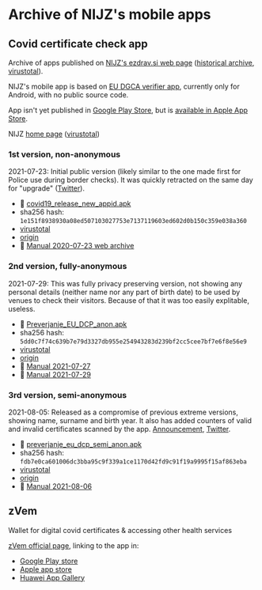 # Archive of NIJZ's mobile apps

## Covid certificate check app

Archive of apps published on [NIJZ's ezdrav.si web page](https://ezdrav.si/storitve/digitalno-covid-potrdilo-eu/) ([historical archive](https://web.archive.org/web/*/https://ezdrav.si/storitve/digitalno-covid-potrdilo-eu/), [virustotal](https://www.virustotal.com/gui/domain/ezdrav.si)).

NIJZ's mobile app is based on [EU DGCA verifier app](https://github.com/eu-digital-green-certificates/dgca-verifier-app-android), currently only for Android, with no public source code.

App isn't yet published in [Google Play Store](https://play.google.com/store/apps/developer?id=NIJZ),
but is [available in Apple App Store](https://apps.apple.com/si/app/preverjanje-eu-dcp/id1584012481).

NIJZ [home page](https://nijz.si) ([virustotal](https://www.virustotal.com/gui/domain/nijz.si))

### 1st version, non-anonymous

2021-07-23: Initial public version (likely similar to the one made first for Police use during border checks). It was quickly retracted on the same day for "upgrade" ([Twitter](https://twitter.com/NIJZ_pr/status/1418595819016622085)).

* :floppy_disk: [covid19_release_new_appid.apk](https://raw.githubusercontent.com/sledilnik/nijz-pct/main/app/covid19_release_new_appid.apk)
* sha256 hash: `1e151f8938930a08ed507103027753e7137119603ed602d0b150c359e038a360`
* [virustotal](https://www.virustotal.com/gui/file/1e151f8938930a08ed507103027753e7137119603ed602d0b150c359e038a360)
* [origin](https://ezdrav.si/wp-content/uploads/2021/07/covid19_release_new_appid.apk)
* :book: [Manual 2020-07-23 web archive](https://web.archive.org/web/20210723150249/https:/ezdrav.si/storitve/digitalno-covid-potrdilo-eu/)

### 2nd version, fully-anonymous

2021-07-29: This was fully privacy preserving version, not showing any personal details (neither name nor any part of birth date) to be used by venues to check their visitors. Because of that it was too easily explitable, useless.

* :floppy_disk: [Preverjanje_EU_DCP_anon.apk](https://raw.githubusercontent.com/sledilnik/nijz-pct/main/app/Preverjanje_EU_DCP_anon.apk)
* sha256 hash: `5dd0c7f74c639b7e79d3327db955e254943283d239bf2cc5cee7bf7e6f8e56e9`
* [virustotal](https://www.virustotal.com/gui/file/5dd0c7f74c639b7e79d3327db955e254943283d239bf2cc5cee7bf7e6f8e56e9)
* [origin](https://ezdrav.si/wp-content/uploads/2021/07/Preverjanje_EU_DCP_anon.apk)
* :book: [Manual 2021-07-27](KRATKA-NAVODILA-ZA-PREVERJANJE-DCP-POTRDIL_27.07.2021.pdf)
* :book: [Manual 2021-07-29](KRATKA-NAVODILA-ZA-PREVERJANJE-DCP-POTRDIL_29.07.2021.pdf)

### 3rd version, semi-anonymous

2021-08-05: Released as a compromise of previous extreme versions, showing name, surname and birth year.
It also has added counters of valid and invalid certificates scanned by the app.
[Announcement](https://nijz.si/sl/objava-nove-verzije-aplikacije-za-preverjanje-eu-digitalnih-covid-potrdil-za-mobilne-naprave), [Twitter](https://twitter.com/NIJZ_pr/status/1423588789717454851).

* :floppy_disk: [preverjanje_eu_dcp_semi_anon.apk](https://raw.githubusercontent.com/sledilnik/nijz-pct/main/app/preverjanje_eu_dcp_semi_anon.apk)
* sha256 hash: `fdb7e0ca601006dc3bba95c9f339a1ce1170d42fd9c91f19a9995f15af863eba`
* [virustotal](https://www.virustotal.com/gui/file/fdb7e0ca601006dc3bba95c9f339a1ce1170d42fd9c91f19a9995f15af863eba)
* [origin](https://www.nijz.si/sites/www.nijz.si/files/uploaded/preverjanje_eu_dcp_semi_anon.apk)
* :book: [Manual 2021-08-06](KRATKA-NAVODILA-ZA-PREVERJANJE-DCP-POTRDIL_06.08.2021.pdf)

## zVem

Wallet for digital covid certificates & accessing other health services

[zVem official page](https://zvem.ezdrav.si/-/aplikacija-zvem-za-pametne-telefone),
linking to the app in:

* [Google Play store](https://play.google.com/store/apps/details?id=si.gov.zvem)
* [Apple app store](https://apps.apple.com/si/app/zvem/id1574669660)
* [Huawei App Gallery](https://appgallery.huawei.com/#/app/C104549339)
